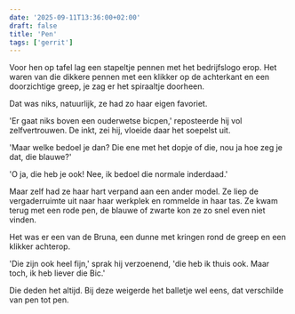 ```yaml
---
date: '2025-09-11T13:36:00+02:00'
draft: false
title: 'Pen'
tags: ['gerrit']
---
```


Voor hen op tafel lag een stapeltje pennen met het bedrijfslogo erop. Het waren van die dikkere pennen met een klikker op de achterkant en een doorzichtige greep, je zag er het spiraaltje doorheen.

Dat was niks, natuurlijk, ze had zo haar eigen favoriet.

'Er gaat niks boven een ouderwetse bicpen,' reposteerde hij vol zelfvertrouwen. De inkt, zei hij, vloeide daar het soepelst uit.

'Maar welke bedoel je dan? Die ene met het dopje of die, nou ja hoe zeg je dat, die blauwe?'

'O ja, die heb je ook! Nee, ik bedoel die normale inderdaad.'

Maar zelf had ze haar hart verpand aan een ander model. Ze liep de vergaderruimte uit naar haar werkplek en rommelde in haar tas. Ze kwam terug met een rode pen, de blauwe of zwarte kon ze zo snel even niet vinden. 

Het was er een van de Bruna, een dunne met kringen rond de greep en een klikker achterop.

'Die zijn ook heel fijn,' sprak hij verzoenend, 'die heb ik thuis ook. Maar toch, ik heb liever die Bic.'

Die deden het altijd. Bij deze weigerde het balletje wel eens, dat verschilde van pen tot pen.